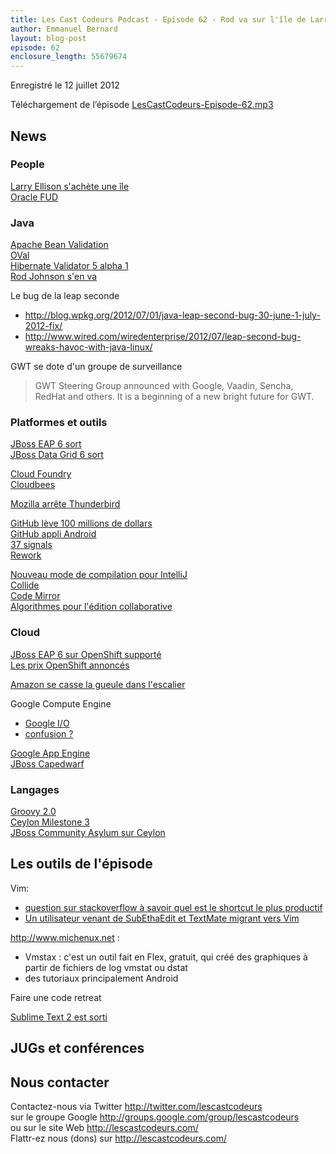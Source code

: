 ```yaml
---
title: Les Cast Codeurs Podcast - Episode 62 - Rod va sur l'île de Larry
author: Emmanuel Bernard
layout: blog-post
episode: 62
enclosure_length: 55679674
---
```

Enregistré le 12 juillet 2012

Téléchargement de l’épisode [LesCastCodeurs-Episode-62.mp3](http://traffic.libsyn.com/lescastcodeurs/LesCastCodeurs-Episode-62.mp3)

## News

### People

[Larry Ellison s'achète une île](http://datanews.levif.be/ict/actualite/apercu/2012/06/21/larry-ellison-le-ceo-d-oracle-s-achete-une-ile-hawaienne/article-4000120077234.htm)  
[Oracle FUD](http://howtojboss.com/2012/06/26/true-false-oracle-fud/)

### Java

[Apache Bean Validation](http://bval.apache.org/downloads.html)  
[OVal](http://oval.sourceforge.net/)  
[Hibernate Validator 5 alpha 1](http://in.relation.to/Bloggers/FirstAlphaReleaseOfHibernateValidator5)  
[Rod Johnson s'en va](http://blog.springsource.org/2012/07/03/oh-the-places-youll-go/)  

Le bug de la leap seconde

- <http://blog.wpkg.org/2012/07/01/java-leap-second-bug-30-june-1-july-2012-fix/>
- <http://www.wired.com/wiredenterprise/2012/07/leap-second-bug-wreaks-havoc-with-java-linux/>

GWT se dote d'un groupe de surveillance

> GWT Steering Group announced with Google, Vaadin, Sencha, RedHat and others. It is a beginning of a new bright future for GWT.

### Platformes et outils

[JBoss EAP 6 sort](http://www.redhat.com/products/jbossenterprisemiddleware/application-platform/)  
[JBoss Data Grid 6 sort](http://www.redhat.com/products/jbossenterprisemiddleware/data-grid/)  

[Cloud Foundry](http://www.cloudfoundry.com/)  
[Cloudbees](http://www.cloudbees.com/)  

[Mozilla arrête Thunderbird](http://emailblog.eu/2012/07/09/mozilla-stops-thunderbirds-development-notes-users-are-moving-to-web-based-email/)  

[GitHub lève 100 millions de dollars](http://venturebeat.com/2012/07/09/github-funding-say-what/)  
[GitHub appli Android](http://www.blog-nouvelles-technologies.fr/archives/16059/github-sur-android-vous-permet-de-garder-un-oeil-sur-tous-vos-projets-depuis-votre-mobile/)  
[37 signals](http://37signals.com/)  
[Rework](http://www.amazon.com/Rework-Jason-Fried/dp/0307463745)  

[Nouveau mode de compilation pour IntelliJ](http://blogs.jetbrains.com/idea/2012/06/brand-new-compiler-mode-in-intellij-idea-12-leda/)  
[Collide](http://www.informationweek.com/news/development/open-source/240003399)  
[Code Mirror](http://codemirror.net/)  
[Algorithmes pour l'édition collaborative](http://glaforge.appspot.com/article/algorithms-for-collaborative-editing)


### Cloud

[JBoss EAP 6 sur OpenShift supporté](https://community.jboss.org/blogs/mark.little/2012/06/26/eap-60-on-openshift)  
[Les prix OpenShift annoncés](https://openshift.redhat.com/community/blogs/new-openshift-release-june-26-2012-jboss-eap-hot-deployments-pricing-and-more)  

[Amazon se casse la gueule dans l'escalier](http://www.theverge.com/2012/7/3/3135646/amazon-explains-electrical-outage-netflix-instagram)  

Google Compute Engine

- [Google I/O](http://www.wired.com/cloudline/2012/06/google-public-cloud/)
- [confusion ?](http://www.wired.com/cloudline/2012/07/google-vs-amazon/)   

[Google App Engine](http://alexismp.wordpress.com/2012/07/02/nouveautes-google-appengine-1-7-0/)  
[JBoss Capedwarf](http://www.jboss.org/capedwarf)  

### Langages

[Groovy 2.0](http://www.infoq.com/articles/new-groovy-20)  
[Ceylon Milestone 3](http://ceylon-lang.org/blog/2012/06/25/ceylon-m3-v2000/)  
[JBoss Community Asylum sur Ceylon](http://asylum.libsyn.com/webpage/podcast-26-ceylon)  

## Les outils de l'épisode

Vim:

- [question sur stackoverflow à savoir quel est le shortcut le plus productif](http://stackoverflow.com/questions/1218390/what-is-your-most-productive-shortcut-with-vim)
- [Un utilisateur venant de SubEthaEdit et TextMate migrant vers Vim](http://stevelosh.com/blog/2010/09/coming-home-to-vim/)

<http://www.michenux.net> :

- Vmstax : c'est un outil fait en Flex, gratuit, qui créé des graphiques à partir de fichiers de log vmstat ou dstat
- des tutoriaux principalement Android

Faire une code retreat

[Sublime Text 2 est sorti](http://www.sublimetext.com/blog/articles/sublime-text-2-0-released)  

## JUGs et conférences

## Nous contacter

Contactez-nous via Twitter <http://twitter.com/lescastcodeurs>  
sur le groupe Google <http://groups.google.com/group/lescastcodeurs>  
ou sur le site Web <http://lescastcodeurs.com/>  
Flattr-ez nous (dons) sur <http://lescastcodeurs.com/>
